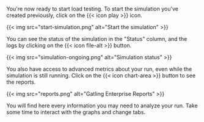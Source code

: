 You're now ready to start load testing. To start the simulation you've created previously, click on the {{< icon play >}} icon.

{{< img src="start-simulation.png" alt="Start the simulation" >}}

You can see the status of the simulation in the "Status" column, and the logs by clicking on the {{< icon file-alt >}} button.

{{< img src="simulation-ongoing.png" alt="Simulation status" >}}

You also have access to advanced metrics about your run, even while the simulation is still running. 
Click on the {{< icon chart-area >}} button to see the reports.

{{< img src="reports.png" alt="Gatling Enterprise Reports" >}}

You will find here every information you may need to analyze your run. Take some time to interact with the graphs and change tabs.
